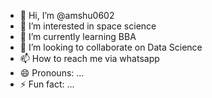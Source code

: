 - 👋 Hi, I’m @amshu0602
- 👀 I’m interested in space science
- 🌱 I’m currently learning BBA
- 💞️ I’m looking to collaborate on Data Science
- 📫 How to reach me via whatsapp
- 😄 Pronouns: ...
- ⚡ Fun fact: ...

<!---
amshu0602/amshu0602 is a ✨ special ✨ repository because its `README.md` (this file) appears on your GitHub profile.
You can click the Preview link to take a look at your changes.
--->
